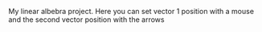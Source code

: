 My linear albebra project. Here you can set vector 1 position with a mouse and the second vector position with the arrows
